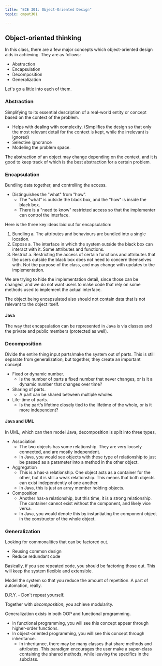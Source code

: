 ```yaml
---
title: "ECE 301: Object-Oriented Design"
topic: cmput301

---
```


## Object-oriented thinking

In this class, there are a few major concepts which object-oriented design aids in achieving. They are as follows:

- Abstraction
- Encapsulation
- Decomposition
- Generalization

Let's go a little into each of them.

### Abstraction

Simplifying to its essential description of a real-world entity or concept based on the context of the problem.

- Helps with dealing with complexity. (Simplifies the design so that only the most relevant detail for the context is kept, while the irrelevant is ignored)
- Selective ignorance
- Modeling the problem space.

The abstraction of an object may change depending on the context, and it is good to keep track of which is the best abstraction for a certain problem.

### Encapsulation

Bundling data together, and controlling the access.

- Distinguishes the "what" from "how".
  - The "what" is outside the black box, and the "how" is inside the black box.
  - There is a "need to know" restricted access so that the implementer can control the interface.

Here is the three key ideas laid out for encapsulation:

1. Bundling
  a. The attributes and behaviours are bundled into a single location.
2. Expose
  a. The interface in which the system outside the black box can interact with it. Some attributes and functions.
3. Restrict
  a. Restricting the access of certain functions and attributes that the users outside the black box does not need to concern themselves with. Not the purpose of the class, and may change with updates to the implementation.

We are trying to hide the implementation detail, since those can be changed, and we do not want users to make code that rely on some methods used to implement the actual interface.

The object being encapsulated also should not contain data that is not relevant to the object itself.

#### Java

The way that encapsulation can be represented in Java is via classes and the private and public members (protected as well).

### Decomposition

Divide the entire thing input parts/make the system out of parts. This is still separate from generalization, but together, they create an important concept.

- Fixed or dynamic number.
  - Is the number of parts a fixed number that never changes, or is it a dynamic number that changes over time?
- Sharing of parts.
  - A part can be shared between multiple wholes.
- Life-time of parts.
  - Is the part's lifetime closely tied to the lifetime of the whole, or is it more independent?

#### Java and UML

In UML, which can then model Java, decomposition is split into three types,

- Association
  - The two objects has some relationship. They are very loosely connected, and are mostly independent.
  - In Java, you would see objects with these type of relationship to just be passed as a parameter into a method in the other object.
- Aggregation
  - This is a has-a relationship. One object acts as a container for the other, but it is still a weak relationship. This means that both objects can exist independently of one another.
  - In Java, this is just an array member holding objects.
- Composition
  - Another has-a relationship, but this time, it is a strong relationship. The container cannot exist without the component, and likely vice versa.
  - In Java, you would denote this by instantiating the component object in the constructor of the whole object.

### Generalization

Looking for commonalities that can be factored out.

- Reusing common design
- Reduce redundant code

Basically, if you see repeated code, you should be factoring those out. This will keep the system flexible and extensible.

Model the system so that you reduce the amount of repetition. A part of automation, really.

D.R.Y. - Don't repeat yourself.

Together with *decomposition*, you achieve modularity.

Generalization exists in both OOP and functional programming.

- In functional programming, you will see this concept appear through higher-order functions.
- In object-oriented programming, you will see this concept through inheritance.
  - In inheritance, there may be many classes that share methods and attributes. This paradigm encourages the user make a super-class containing the shared methods, while leaving the specifics in the subclass.
